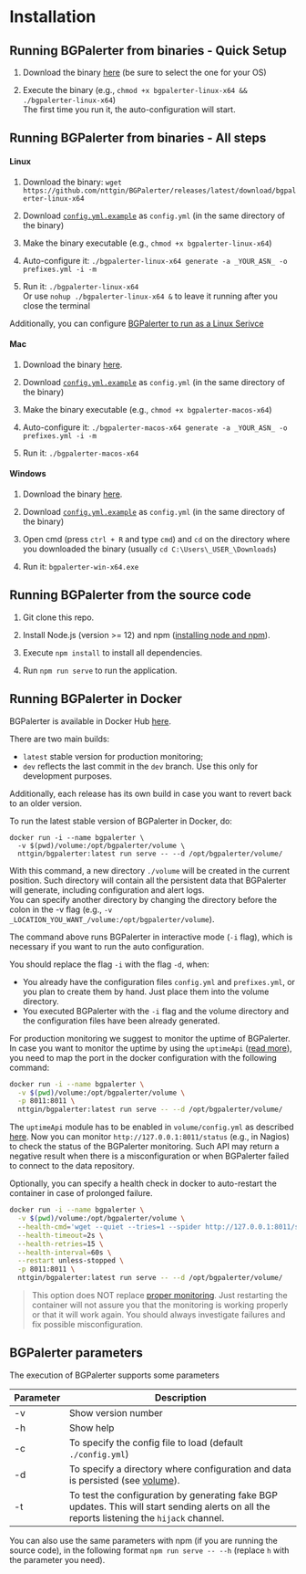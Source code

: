 # Installation

## Running BGPalerter from binaries - Quick Setup

1. Download the binary [here](https://github.com/nttgin/BGPalerter/releases) (be sure to select the one for your OS)

2. Execute the binary (e.g., `chmod +x bgpalerter-linux-x64 && ./bgpalerter-linux-x64`)  
The first time you run it, the auto-configuration will start.

## Running BGPalerter from binaries - All steps

#### Linux

1. Download the binary:  `wget https://github.com/nttgin/BGPalerter/releases/latest/download/bgpalerter-linux-x64`

2. Download [`config.yml.example`](https://raw.githubusercontent.com/nttgin/BGPalerter/main/config.yml.example) as `config.yml` (in the same directory of the binary)

3. Make the binary executable (e.g., `chmod +x bgpalerter-linux-x64`)

4. Auto-configure it: `./bgpalerter-linux-x64 generate -a _YOUR_ASN_ -o prefixes.yml -i -m`  

5. Run it: `./bgpalerter-linux-x64`  
Or use `nohup ./bgpalerter-linux-x64 &` to leave it running after you close the terminal

Additionally, you can configure [BGPalerter to run as a Linux Serivce](linux-service.md)

#### Mac

1. Download the binary [here](https://github.com/nttgin/BGPalerter/releases/latest/download/bgpalerter-macos-x64).

2. Download [`config.yml.example`](https://raw.githubusercontent.com/nttgin/BGPalerter/main/config.yml.example) as `config.yml` (in the same directory of the binary)

3. Make the binary executable (e.g., `chmod +x bgpalerter-macos-x64`)

4. Auto-configure it: `./bgpalerter-macos-x64 generate -a _YOUR_ASN_ -o prefixes.yml -i -m`  

5. Run it: `./bgpalerter-macos-x64`


#### Windows

1. Download the binary [here](https://github.com/nttgin/BGPalerter/releases/latest/download/bgpalerter-win-x64.exe).

2. Download [`config.yml.example`](https://raw.githubusercontent.com/nttgin/BGPalerter/main/config.yml.example) as `config.yml` (in the same directory of the binary)

3. Open cmd (press `ctrl + R` and type `cmd`) and `cd` on the directory where you downloaded the binary (usually `cd C:\Users\_USER_\Downloads`)

4. Run it: `bgpalerter-win-x64.exe`

## Running BGPalerter from the source code

1. Git clone this repo.

2. Install Node.js (version >= 12) and npm ([installing node and npm](node.md)).

3. Execute `npm install` to install all dependencies.

4. Run `npm run serve` to run the application.


## Running BGPalerter in Docker

BGPalerter is available in Docker Hub [here](https://hub.docker.com/r/nttgin/bgpalerter/tags).

There are two main builds:
* `latest` stable version for production monitoring;
* `dev` reflects the last commit in the `dev` branch. Use this only for development purposes.

Additionally, each release has its own build in case you want to revert back to an older version.

To run the latest stable version of BGPalerter in Docker, do:

```
docker run -i --name bgpalerter \
  -v $(pwd)/volume:/opt/bgpalerter/volume \
  nttgin/bgpalerter:latest run serve -- --d /opt/bgpalerter/volume/
```

With this command, a new directory `./volume` will be created in the current position.
Such directory will contain all the persistent data that BGPalerter will generate, including configuration and alert logs.  
You can specify another directory by changing the directory before the colon in the -v flag (e.g., `-v _LOCATION_YOU_WANT_/volume:/opt/bgpalerter/volume`).

The command above runs BGPalerter in interactive mode (`-i` flag), which is necessary if you want to run the auto configuration.

You should replace the flag `-i` with the flag `-d`, when:
* You already have the configuration files `config.yml` and `prefixes.yml`, or you plan to create them by hand. Just place them into the volume directory.
* You executed BGPalerter with the `-i` flag and the volume directory and the configuration files have been already generated.

For production monitoring we suggest to monitor the uptime of BGPalerter.  
In case you want to monitor the uptime by using the `uptimeApi` ([read more](process-monitors.md)), you need to map the port in the docker configuration with the following command:

```bash
docker run -i --name bgpalerter \
  -v $(pwd)/volume:/opt/bgpalerter/volume \
  -p 8011:8011 \
  nttgin/bgpalerter:latest run serve -- --d /opt/bgpalerter/volume/
```

The `uptimeApi` module has to be enabled in `volume/config.yml` as described [here](process-monitors.md).
Now you can monitor `http://127.0.0.1:8011/status` (e.g., in Nagios) to check the status of the BGPalerter monitoring.
Such API may return a negative result when there is a misconfiguration or when BGPalerter failed to connect to the data repository.



Optionally, you can specify a health check in docker to auto-restart the container in case of prolonged failure.

```bash
docker run -i --name bgpalerter \
  -v $(pwd)/volume:/opt/bgpalerter/volume \
  --health-cmd='wget --quiet --tries=1 --spider http://127.0.0.1:8011/status || exit 1' \
  --health-timeout=2s \
  --health-retries=15 \
  --health-interval=60s \
  --restart unless-stopped \
  -p 8011:8011 \
  nttgin/bgpalerter:latest run serve -- --d /opt/bgpalerter/volume/
```

> This option does NOT replace [proper monitoring](process-monitors.md).
Just restarting the container will not assure you that the monitoring is working properly or that it will work again. You should always investigate failures and fix possible misconfiguration.

## BGPalerter parameters

The execution of BGPalerter supports some parameters 

| Parameter | Description |
|---|---|
| -v | Show version number |
| -h | Show help |
| -c | To specify the config file to load (default `./config.yml`) |
| -d | To specify a directory where configuration and data is persisted (see [volume](configuration.md)). |
| -t | To test the configuration by generating fake BGP updates. This will start sending alerts on all the reports listening the `hijack` channel. |

You can also use the same parameters with npm (if you are running the source code), in the following format `npm run serve -- --h` (replace `h` with the parameter you need).
